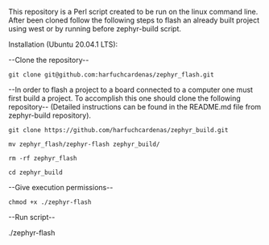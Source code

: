 This repository is a Perl script created to be run on the linux command line. After been cloned follow the following steps to flash an already built project using west or by running before zephyr-build script.

Installation (Ubuntu 20.04.1 LTS):

--Clone the repository--

`git clone git@github.com:harfuchcardenas/zephyr_flash.git`

--In order to flash a project to a board connected to a computer one must first build a project. To accomplish this one should clone the following repository--
(Detailed instructions can be found in the README.md file from
zephyr-build repository).

`git clone https://github.com/harfuchcardenas/zephyr_build.git`

`mv zephyr_flash/zephyr-flash zephyr_build/`

`rm -rf zephyr_flash`

`cd zephyr_build`

--Give execution permissions--

`chmod +x ./zephyr-flash`

--Run script--

./zephyr-flash
